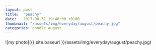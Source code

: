 ```yaml
---
layout: post
title:  "peachy"
date:   2017-08-31 19:46:00 +0100
thumbnail: "/assets/img/everyday/august/peachy.jpg"
categories: doodle august
---
```


![my photo]({{ site.baseurl }}/assets/img/everyday/august/peachy.jpg)